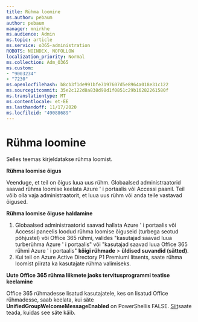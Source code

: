 ```yaml
---
title: Rühma loomine
ms.author: pebaum
author: pebaum
manager: mnirkhe
ms.audience: Admin
ms.topic: article
ms.service: o365-administration
ROBOTS: NOINDEX, NOFOLLOW
localization_priority: Normal
ms.collection: Adm_O365
ms.custom:
- "9003234"
- "7230"
ms.openlocfilehash: b8cb3f1de991bfe7197607d5e8964a018e31c122
ms.sourcegitcommit: 35e2c122d8a838d98d1f0851c29b16282261580f
ms.translationtype: MT
ms.contentlocale: et-EE
ms.lasthandoff: 11/17/2020
ms.locfileid: "49088689"
---
```

# <a name="create-a-group"></a>Rühma loomine

Selles teemas kirjeldatakse rühma loomist.

**Rühma loomise õigus**

Veenduge, et teil on õigus luua uus rühm. Globaalsed administraatorid saavad rühma loomise keelata Azure ' i portaalis või Accessi paanil. Teil võib olla vaja administraatorit, et luua uus rühm või anda teile vastavad õigused.

**Rühma loomise õiguse haldamine**

1. Globaalsed administraatorid saavad hallata Azure ' i portaalis või Accessi paneelis loodud rühma loomise õiguseid (turbega seotud põhjustel) või Office 365 rühmi, valides "kasutajad saavad luua turberühma Azure ' i portaalis" või "kasutajad saavad luua Office 365 rühmi Azure ' i portaalis" **kõigi rühmade**  >  **üldised suvandid (sätted)**.
2. Kui teil on Azure Active Directory P1 Premiumi litsents, saate rühma loomist piirata ka kasutajate rühma valimiseks.

**Uute Office 365 rühma liikmete jaoks tervitusprogrammi teatise keelamine**

Office 365 rühmadesse lisatud kasutajatele, kes on lisatud Office rühmadesse, saab keelata, kui säte **UnifiedGroupWelcomeMessageEnabled** on PowerShellis FALSE. [Siit](https://docs.microsoft.com/powershell/module/exchange/set-unifiedgroup?view=exchange-ps&preserve-view=true)saate teada, kuidas see säte käib.

